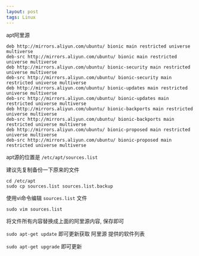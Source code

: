 ```yaml
---
layout: post
tags: Linux
---
```


apt阿里源
```
deb http://mirrors.aliyun.com/ubuntu/ bionic main restricted universe multiverse
deb-src http://mirrors.aliyun.com/ubuntu/ bionic main restricted universe multiverse
deb http://mirrors.aliyun.com/ubuntu/ bionic-security main restricted universe multiverse
deb-src http://mirrors.aliyun.com/ubuntu/ bionic-security main restricted universe multiverse
deb http://mirrors.aliyun.com/ubuntu/ bionic-updates main restricted universe multiverse
deb-src http://mirrors.aliyun.com/ubuntu/ bionic-updates main restricted universe multiverse
deb http://mirrors.aliyun.com/ubuntu/ bionic-backports main restricted universe multiverse
deb-src http://mirrors.aliyun.com/ubuntu/ bionic-backports main restricted universe multiverse
deb http://mirrors.aliyun.com/ubuntu/ bionic-proposed main restricted universe multiverse
deb-src http://mirrors.aliyun.com/ubuntu/ bionic-proposed main restricted universe multiverse
```

apt源的位置是 `/etc/apt/sources.list`

建议先复制备份一下原来的文件
```
cd /etc/apt
sudo cp sources.list sources.list.backup
```

使用vi命令编辑 `sources.list` 文件
```
sudo vim sources.list
```

将文件所有内容替换成上面的阿里源内容, 保存即可

`sudo apt-get update` 即可更新获取 阿里源 提供的软件列表

`sudo apt-get upgrade` 即可更新
